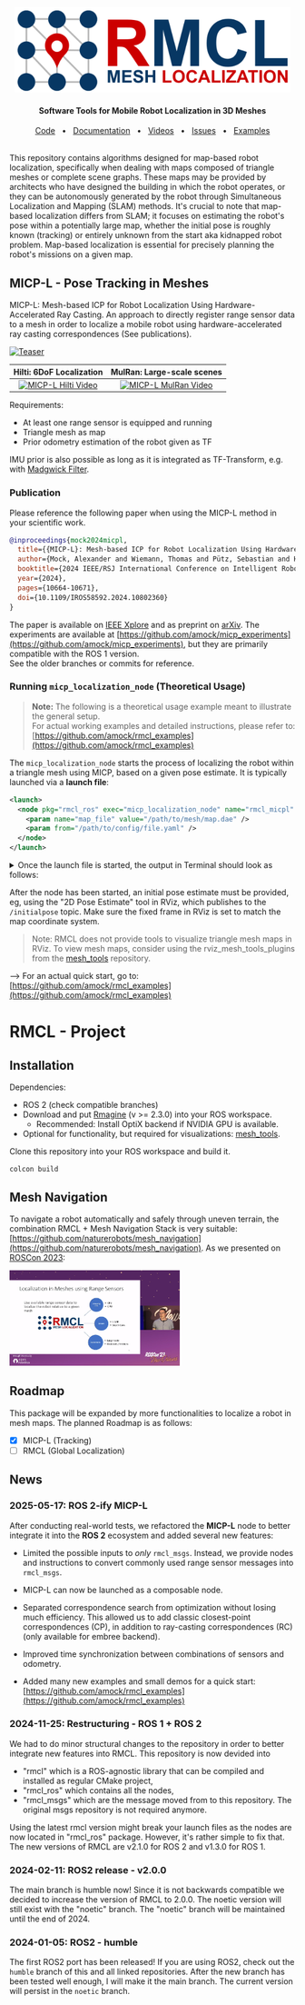 
<div align="center" min-width=519px>
  <img src=".resources/rmcl_logo_landscape_small.png" alt="RMCL" height=150 />  
</div>


<!-- ![RMCL](.resources/rmcl_logo_landscape_small.png) -->
<div align="center">
<h4 align="center">Software Tools for Mobile Robot Localization in 3D Meshes</h4>
</div>

<div align="center">
  <a href="https://github.com/uos/rmcl">Code</a>
  <span>&nbsp;&nbsp;•&nbsp;&nbsp;</span>
  <a href="https://github.com/uos/rmcl/wiki">Documentation</a>
  <span>&nbsp;&nbsp;•&nbsp;&nbsp;</span>
  <a href="https://youtube.com/playlist?list=PL9wBuzh6ev07O2YzbjP4qbcretntl5axI">Videos</a>
  <span>&nbsp;&nbsp;•&nbsp;&nbsp;</span>
  <a href="https://github.com/uos/rmcl/issues">Issues</a>
  <span>&nbsp;&nbsp;•&nbsp;&nbsp;</span>
  <a href="https://github.com/amock/rmcl_examples">Examples</a>
  <br />
</div>

<br/>

This repository contains algorithms designed for map-based robot localization, specifically when dealing with maps composed of triangle meshes or complete scene graphs. These maps may be provided by architects who have designed the building in which the robot operates, or they can be autonomously generated by the robot through Simultaneous Localization and Mapping (SLAM) methods. It's crucial to note that map-based localization differs from SLAM; it focuses on estimating the robot's pose within a potentially large map, whether the initial pose is roughly known (tracking) or entirely unknown from the start aka kidnapped robot problem. Map-based localization is essential for precisely planning the robot's missions on a given map.

## MICP-L - Pose Tracking in Meshes

MICP-L: Mesh-based ICP for Robot Localization Using Hardware-Accelerated Ray Casting.
An approach to directly register range sensor data to a mesh in order to localize a mobile robot using hardware-accelerated ray casting correspondences (See publications).

[![Teaser](.resources/micp.gif)](http://www.youtube.com/watch?v=G-Z5K0bPFFU)

|  Hilti: 6DoF Localization  | MulRan: Large-scale scenes |
|:--:|:--:|
| <a href="http://www.youtube.com/watch?v=5pubwlbrpro" target="_blank" ><img src="https://i.ytimg.com/vi/5pubwlbrpro/maxresdefault.jpg" alt="MICP-L Hilti Video" width="100%" style="max-width: 500px" height="auto" /></a> | <a href="http://www.youtube.com/watch?v=8j6ZtYPnFzw" target="_blank" ><img src="https://i.ytimg.com/vi/8j6ZtYPnFzw/maxresdefault.jpg" alt="MICP-L MulRan Video" width="100%" style="max-width: 500px" height="auto" /></a> |

Requirements:
- At least one range sensor is equipped and running
- Triangle mesh as map
- Prior odometry estimation of the robot given as TF

IMU prior is also possible as long as it is integrated as TF-Transform, e.g. with [Madgwick Filter](http://wiki.ros.org/imu_filter_madgwick).

### Publication

Please reference the following paper when using the MICP-L method in your scientific work.

```bib
@inproceedings{mock2024micpl,
  title={{MICP-L}: Mesh-based ICP for Robot Localization Using Hardware-Accelerated Ray Casting}, 
  author={Mock, Alexander and Wiemann, Thomas and Pütz, Sebastian and Hertzberg, Joachim},
  booktitle={2024 IEEE/RSJ International Conference on Intelligent Robots and Systems (IROS)}, 
  year={2024},
  pages={10664-10671},
  doi={10.1109/IROS58592.2024.10802360}
}
```

The paper is available on [IEEE Xplore](https://ieeexplore.ieee.org/document/10802360) and as preprint on [arXiv](https://arxiv.org/abs/2210.13904). The experiments are available at [https://github.com/amock/micp_experiments](https://github.com/amock/micp_experiments), but they are primarily compatible with the ROS 1 version.  
See the older branches or commits for reference.


### Running `micp_localization_node` (Theoretical Usage)

> **Note:** The following is a theoretical usage example meant to illustrate the general setup.  
> For actual working examples and detailed instructions, please refer to:  
> [https://github.com/amock/rmcl_examples](https://github.com/amock/rmcl_examples)


The `micp_localization_node` starts the process of localizing the robot within a triangle mesh using MICP, based on a given pose estimate.  It is typically launched via a **launch file**:

```xml
<launch>
  <node pkg="rmcl_ros" exec="micp_localization_node" name="rmcl_micpl" output="screen">
    <param name="map_file" value="/path/to/mesh/map.dae" />
    <param from="/path/to/config/file.yaml" />
  </node>
</launch>
```

<details>
<summary>Once the launch file is started, the output in Terminal should look as follows:</summary>

```console
[micp_localization_node-2] -------------------------
[micp_localization_node-2]        --- MAP ---       
[micp_localization_node-2] -------------------------
[micp_localization_node-2] - file: /home/amock/rmcl_ws/install/rmcl_examples_maps/share/rmcl_examples_maps/maps/tray.dae
[micp_localization_node-2] - meshes: 1
[micp_localization_node-2] Cube-mesh
[micp_localization_node-2]   - vertices, faces: 30, 10
[micp_localization_node-2] For more infos enter in terminal: 
[micp_localization_node-2] $ rmagine_map_info /home/amock/rmcl_ws/install/rmcl_examples_maps/share/rmcl_examples_maps/maps/tray.dae
[micp_localization_node-2] 
[micp_localization_node-2] --------------------------
[micp_localization_node-2]      --- BACKENDS ---     
[micp_localization_node-2] --------------------------
[micp_localization_node-2] Available combining units:
[micp_localization_node-2] - CPU
[micp_localization_node-2] Available raytracing backends:
[micp_localization_node-2] - Embree (CPU)
[micp_localization_node-2] 
[micp_localization_node-2] -------------------------
[micp_localization_node-2]      --- FRAMES ---      
[micp_localization_node-2] -------------------------
[micp_localization_node-2] - base:	base_footprint
[micp_localization_node-2] - odom:	odom
[micp_localization_node-2] - map:	map
[micp_localization_node-2] Estimating: base_footprint -> map
[micp_localization_node-2] Providing:  odom -> map
[micp_localization_node-2] 
[micp_localization_node-2] -------------------------
[micp_localization_node-2]      --- SENSORS ---     
[micp_localization_node-2] -------------------------
[micp_localization_node-2] - lidar3d
[micp_localization_node-2]   - data:	topic
[micp_localization_node-2]     - topic:	/rmcl_inputs/lidar3d
[micp_localization_node-2]     - frame:	velodyne
[micp_localization_node-2]   - model:	o1dn
[micp_localization_node-2]   - correspondences: 
[micp_localization_node-2]      - backend: embree
[micp_localization_node-2]      - type:    RC
[micp_localization_node-2]      - metric:  P2L
[micp_localization_node-2] MICP load params - done. Valid Sensors: 1
[micp_localization_node-2] [INFO] [1747438141.203392843] [rmcl_micpl]: Waiting for 'odom' frame to become available ...
[micp_localization_node-2] Waiting for pose...
```
</details>


After the node has been started, an initial pose estimate must be provided, eg, using the "2D Pose Estimate" tool in RViz, which publishes to the `/initialpose` topic.
Make sure the fixed frame in RViz is set to match the map coordinate system.

> Note: RMCL does not provide tools to visualize triangle mesh maps in RViz.
> To view mesh maps, consider using the rviz_mesh_tools_plugins from the
[mesh_tools](https://github.com/naturerobots/mesh_tools) repository.

--> For an actual quick start, go to: [https://github.com/amock/rmcl_examples](https://github.com/amock/rmcl_examples)


# RMCL - Project

## Installation

Dependencies:
- ROS 2 (check compatible branches)
- Download and put [Rmagine](https://github.com/uos/rmagine) (v >= 2.3.0) into your ROS workspace.
  - Recommended: Install OptiX backend if NVIDIA GPU is available.
- Optional for functionality, but required for visualizations: [mesh_tools](https://github.com/naturerobots/mesh_tools).

Clone this repository into your ROS workspace and build it.

```console
colcon build
```

## Mesh Navigation

To navigate a robot automatically and safely through uneven terrain, the combination RMCL + Mesh Navigation Stack is very suitable: [https://github.com/naturerobots/mesh_navigation](https://github.com/naturerobots/mesh_navigation). As we presented on [ROSCon 2023](https://vimeo.com/879000775):

<a href="https://vimeo.com/879000775" target="_blank" ><img src=".resources/ROSCon2023.png" alt="MICP-L ROSCon 2023 Video" width="300px" /></a>

## Roadmap

This package will be expanded by more functionalities to localize a robot in mesh maps.
The planned Roadmap is as follows:

- [x] MICP-L (Tracking)
- [ ] RMCL (Global Localization)

## News

### 2025-05-17: ROS 2-ify MICP-L

After conducting real-world tests, we refactored the **MICP-L** node to better integrate it into the **ROS 2** ecosystem and added several new features:
- Limited the possible inputs to *only* `rmcl_msgs`. Instead, we provide nodes and instructions to convert commonly used range sensor messages into `rmcl_msgs`.
- MICP-L can now be launched as a composable node.
- Separated correspondence search from optimization without losing much efficiency. This allowed us to add classic closest-point correspondences (CP), in addition to ray-casting correspondences (RC) (only available for embree backend).
- Improved time synchronization between combinations of sensors and odometry.

- Added many new examples and small demos for a quick start: [https://github.com/amock/rmcl_examples](https://github.com/amock/rmcl_examples)


### 2024-11-25: Restructuring - ROS 1 + ROS 2

We had to do minor structural changes to the repository in order to better integrate new features into RMCL. This repository is now devided into
- "rmcl" which is a ROS-agnostic library that can be compiled and installed as regular CMake project,
- "rmcl_ros" which contains all the nodes,
- "rmcl_msgs" which are the message moved from to this repository. The original msgs repository is not required anymore.

Using the latest rmcl version might break your launch files as the nodes are now located in "rmcl_ros" package. However, it's rather simple to fix that.
The new versions of RMCL are v2.1.0 for ROS 2 and v1.3.0 for ROS 1.

### 2024-02-11: ROS2 release - v2.0.0

The main branch is humble now! Since it is not backwards compatible we decided to increase the version of RMCL to 2.0.0. The noetic version will still exist with the "noetic" branch. The "noetic" branch will be maintained until the end of 2024.

### 2024-01-05: ROS2 - humble

The first ROS2 port has been released! If you are using ROS2, check out the `humble` branch of this and all linked repositories. After the new branch has been tested well enough, I will make it the main branch. The current version will persist in the `noetic` branch.
